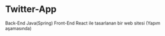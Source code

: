 # Twitter-App
Back-End Java(Spring) Front-End React ile tasarlanan bir web sitesi (Yapım aşamasında)
